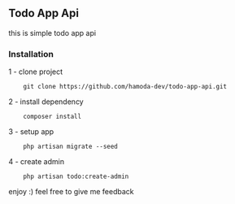 ## Todo App Api
this is simple todo app api

### Installation
1 - clone project
```
    git clone https://github.com/hamoda-dev/todo-app-api.git
```

2 - install dependency
```composer log
    composer install
```

3 - setup app
```composer log
    php artisan migrate --seed
```

4 - create admin
```composer log
    php artisan todo:create-admin
```

enjoy :) feel free to give me feedback

